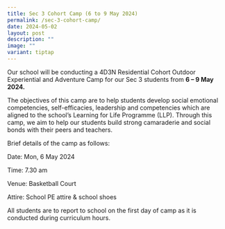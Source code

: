```yaml
---
title: Sec 3 Cohort Camp (6 to 9 May 2024)
permalink: /sec-3-cohort-camp/
date: 2024-05-02
layout: post
description: ""
image: ""
variant: tiptap
---
```

<p>Our school will be conducting a 4D3N Residential Cohort Outdoor Experiential
and Adventure Camp for our Sec 3 students from <strong>6 – 9 May 2024.</strong>
</p>
<p>The objectives of this camp are to help students develop social emotional
competencies, self-efficacies, leadership and competencies which are aligned
to the school’s Learning for Life Programme (LLP). Through this camp, we
aim to help our students build strong camaraderie and social bonds with
their peers and teachers.</p>
<p>Brief details of the camp as follows:</p>
<p>Date: Mon, 6 May 2024</p>
<p>Time: 7.30 am</p>
<p>Venue: Basketball Court</p>
<p>Attire: School PE attire &amp; school shoes</p>
<p>All students are to report to school on the first day of camp as it is
conducted during curriculum hours.</p>